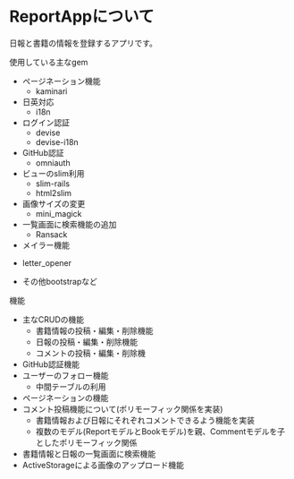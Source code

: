 # ReportAppについて

日報と書籍の情報を登録するアプリです。

使用している主なgem
* ページネーション機能
  - kaminari
* 日英対応
  - i18n
* ログイン認証
  - devise
  - devise-i18n
* GitHub認証
  - omniauth
* ビューのslim利用
  - slim-rails
  - html2slim
* 画像サイズの変更
  - mini_magick
* 一覧画面に検索機能の追加
  - Ransack
* メイラー機能
 - letter_opener
* その他bootstrapなど

機能
* 主なCRUDの機能
  - 書籍情報の投稿・編集・削除機能
  - 日報の投稿・編集・削除機能
  - コメントの投稿・編集・削除機
* GitHub認証機能
* ユーザーのフォロー機能
  - 中間テーブルの利用
* ページネーションの機能
* コメント投稿機能について(ポリモーフィック関係を実装)
  - 書籍情報および日報にそれぞれコメントできるよう機能を実装
  - 複数のモデル(ReportモデルとBookモデル)を親、Commentモデルを子としたポリモーフィック関係
* 書籍情報と日報の一覧画面に検索機能
* ActiveStorageによる画像のアップロード機能
